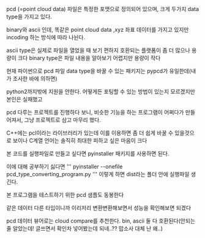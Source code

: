 pcd (=point cloud data) 파일은 특정한 포맷으로 정의되어 있으며,
크게 두가지 data type을 가지고 있다.

binary와 ascii 인데, 똑같은 point cloud data ,xyz 좌표 데이터를 가지고 있지만 incoding 하는 방식에 따라 나뉜다.

ascii type은 실제로 파일을 열었을 때 보기 편하지 호환되는 플랫폼이 좀 더 많으나 용량이 크다
binary type은 파일 내용을 알아보기 어렵지만 용량이 작다

현재 파이썬으로 pcd 파일 data type을 바꿀 수 있는 패키지는 pypcd가 유일한데(내가 조사한 바에 의하면)

python2까지밖에 지원을 안한다. 어떻게든 포팅할 수 있는 방법이 있는지 모르겠지만 본인은 실패했고

pcd 다루는 프로젝트를 진행하다 보니, 비슷한 기능을 하는 프로그램이 어쩌다가 만들어져서, 그냥 프로젝트로 삼고 마무리 했다.

C++에는 pcl이라는 라이브러리가 있는데 이를 이용하면 좀 더 쉽게 바꿀 수 있을것으로 보이나
C계열 언어는 솔직히 최대한 피하고 싶은 마음이 크다

본 코드를 실행파일로 만들고 싶다면 pyinstaller 패키지를 사용하면 된다.

이에 대해 공부하기 싫다면 
'''
pyinstaller --onefile pcd_type_converting_program.py
'''
이렇게 하면 dist라는 폴더 안에 실행파일 생긴다.

본 프로그램을 테스트하기 위한 pcd 샘플도 동봉한다

같은 데이터 다른 타입이니까 이리저리 변환변환해보면서 성능을 확인해보면 되겠다

pcd 데이터 뷰어로는 cloud compare를 추천한다. bin, ascii 둘 다 호환된다(안되는 줄 알았는데! 글쓰면서 확인차 넣어봤는데 되네..?? 맙소사 대체 난 왜..)
